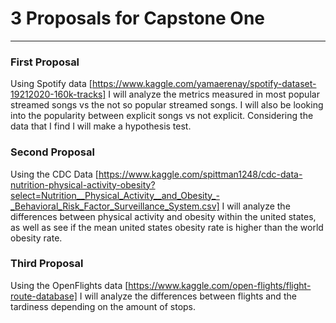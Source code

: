 # 3 Proposals for Capstone One
---------------

### First Proposal

Using Spotify data [https://www.kaggle.com/yamaerenay/spotify-dataset-19212020-160k-tracks] I will analyze the metrics measured in most popular streamed songs vs the not so popular streamed songs. I will also be looking into the popularity between explicit songs vs not explicit. Considering the data that I find I will make a hypothesis test.


### Second Proposal

Using the CDC Data [https://www.kaggle.com/spittman1248/cdc-data-nutrition-physical-activity-obesity?select=Nutrition__Physical_Activity__and_Obesity_-_Behavioral_Risk_Factor_Surveillance_System.csv] I will analyze the differences between physical activity and obesity within the united states, as well as see if the mean united states obesity rate is higher than the world obesity rate.

### Third Proposal

Using the OpenFlights data [https://www.kaggle.com/open-flights/flight-route-database] I will analyze the differences between flights and the tardiness depending on the amount of stops.  
